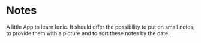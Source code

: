 # Notes

A little App to learn Ionic.
It should offer the possibility to put on small notes, to provide them with a picture and to sort these notes by the date.
